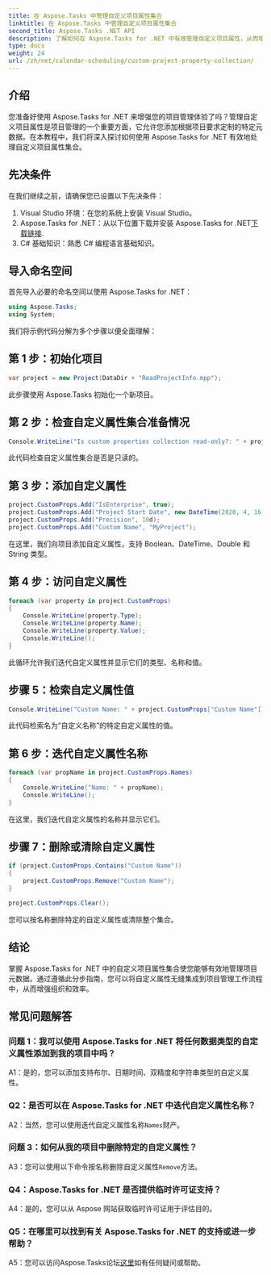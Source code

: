 ```yaml
---
title: 在 Aspose.Tasks 中管理自定义项目属性集合
linktitle: 在 Aspose.Tasks 中管理自定义项目属性集合
second_title: Aspose.Tasks .NET API
description: 了解如何在 Aspose.Tasks for .NET 中有效管理自定义项目属性，从而增强您的项目管理体验。
type: docs
weight: 24
url: /zh/net/calendar-scheduling/custom-project-property-collection/
---
```

## 介绍

您准备好使用 Aspose.Tasks for .NET 来增强您的项目管理体验了吗？管理自定义项目属性是项目管理的一个重要方面，它允许您添加根据项目要求定制的特定元数据。在本教程中，我们将深入探讨如何使用 Aspose.Tasks for .NET 有效地处理自定义项目属性集合。

## 先决条件

在我们继续之前，请确保您已设置以下先决条件：

1. Visual Studio 环境：在您的系统上安装 Visual Studio。
2.  Aspose.Tasks for .NET：从以下位置下载并安装 Aspose.Tasks for .NET[下载链接](https://releases.aspose.com/tasks/net/).
3. C# 基础知识：熟悉 C# 编程语言基础知识。

## 导入命名空间

首先导入必要的命名空间以使用 Aspose.Tasks for .NET：

```csharp
using Aspose.Tasks;
using System;


```

我们将示例代码分解为多个步骤以便全面理解：

## 第 1 步：初始化项目

```csharp
var project = new Project(DataDir + "ReadProjectInfo.mpp");
```

此步骤使用 Aspose.Tasks 初始化一个新项目。

## 第 2 步：检查自定义属性集合准备情况

```csharp
Console.WriteLine("Is custom properties collection read-only?: " + project.CustomProps.IsReadOnly);
```

此代码检查自定义属性集合是否是只读的。

## 第 3 步：添加自定义属性

```csharp
project.CustomProps.Add("IsEnterprise", true);
project.CustomProps.Add("Project Start Date", new DateTime(2020, 4, 16, 8, 0, 0));
project.CustomProps.Add("Precision", 10d);
project.CustomProps.Add("Custom Name", "MyProject");
```

在这里，我们向项目添加自定义属性，支持 Boolean、DateTime、Double 和 String 类型。

## 第 4 步：访问自定义属性

```csharp
foreach (var property in project.CustomProps)
{
    Console.WriteLine(property.Type);
    Console.WriteLine(property.Name);
    Console.WriteLine(property.Value);
    Console.WriteLine();
}
```

此循环允许我们迭代自定义属性并显示它们的类型、名称和值。

## 步骤 5：检索自定义属性值

```csharp
Console.WriteLine("Custom Name: " + project.CustomProps["Custom Name"]);
```

此代码检索名为“自定义名称”的特定自定义属性的值。

## 第 6 步：迭代自定义属性名称

```csharp
foreach (var propName in project.CustomProps.Names)
{
    Console.WriteLine("Name: " + propName);
    Console.WriteLine();
}
```

在这里，我们迭代自定义属性的名称并显示它们。

## 步骤 7：删除或清除自定义属性

```csharp
if (project.CustomProps.Contains("Custom Name"))
{
    project.CustomProps.Remove("Custom Name");
}

project.CustomProps.Clear();
```

您可以按名称删除特定的自定义属性或清除整个集合。

## 结论

掌握 Aspose.Tasks for .NET 中的自定义项目属性集合使您能够有效地管理项目元数据。通过遵循此分步指南，您可以将自定义属性无缝集成到项目管理工作流程中，从而增强组织和效率。

## 常见问题解答

### 问题 1：我可以使用 Aspose.Tasks for .NET 将任何数据类型的自定义属性添加到我的项目中吗？

A1：是的，您可以添加支持布尔、日期时间、双精度和字符串类型的自定义属性。

### Q2：是否可以在 Aspose.Tasks for .NET 中迭代自定义属性名称？

 A2：当然，您可以使用迭代自定义属性名称`Names`财产。

### 问题 3：如何从我的项目中删除特定的自定义属性？

 A3：您可以使用以下命令按名称删除自定义属性`Remove`方法。

### Q4：Aspose.Tasks for .NET 是否提供临时许可证支持？

A4：是的，您可以从 Aspose 网站获取临时许可证用于评估目的。

### Q5：在哪里可以找到有关 Aspose.Tasks for .NET 的支持或进一步帮助？

 A5：您可以访问Aspose.Tasks论坛[这里](https://forum.aspose.com/c/tasks/15)如有任何疑问或帮助。